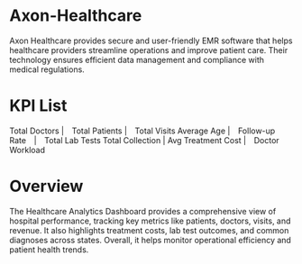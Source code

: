 # Axon-Healthcare
Axon Healthcare provides secure and user-friendly EMR software that helps healthcare providers streamline operations and improve patient care. Their technology ensures efficient data management and compliance with medical regulations.
# KPI List
Total Doctors | Total Patients | Total Visits
Average Age | Follow-up Rate | Total Lab Tests
Total Collection | Avg Treatment Cost | Doctor Workload
# Overview 
The Healthcare Analytics Dashboard provides a comprehensive view of hospital performance, tracking key metrics like patients, doctors, visits, and revenue. It also highlights treatment costs, lab test outcomes, and common diagnoses across states. Overall, it helps monitor operational efficiency and patient health trends.
